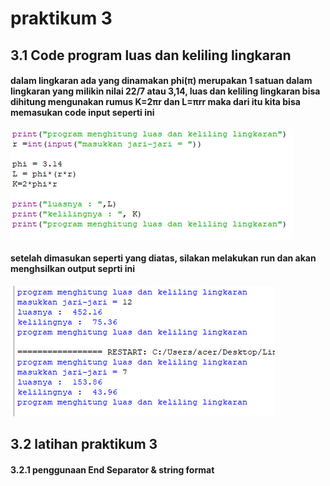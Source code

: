 # praktikum 3

## 3.1 Code program luas dan keliling lingkaran
#### dalam lingkaran ada yang dinamakan phi(π) merupakan 1 satuan dalam lingkaran yang milikin nilai 22/7 atau 3,14, luas dan keliling lingkaran bisa dihitung mengunakan rumus K=2πr dan L=πrr maka dari itu kita bisa memasukan code input seperti ini
![Gambar1](rumusK&L.png)
#### setelah dimasukan seperti yang diatas, silakan melakukan run dan akan menghsilkan output seprti ini
![Gambar2](hasil.rumus.png)

## 3.2 latihan praktikum 3
#### 3.2.1 penggunaan End Separator & string format
